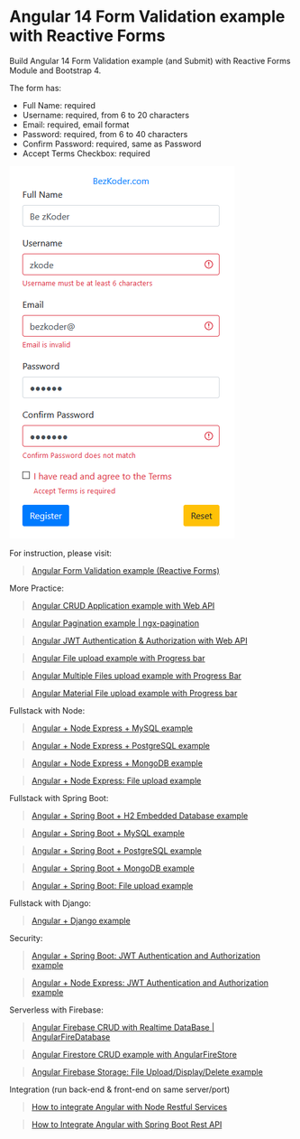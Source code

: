 # Angular 14 Form Validation example with Reactive Forms

Build Angular 14 Form Validation example (and Submit) with Reactive Forms Module and Bootstrap 4.

The form has:
- Full Name: required
- Username: required, from 6 to 20 characters
- Email: required, email format
- Password: required, from 6 to 40 characters
- Confirm Password: required, same as Password
- Accept Terms Checkbox: required

![angular-14-form-validation-example-reactive-forms](angular-14-form-validation-example-reactive-forms.png)

For instruction, please visit:
> [Angular Form Validation example (Reactive Forms)](https://www.bezkoder.com/angular-14-form-validation/)

More Practice:
> [Angular CRUD Application example with Web API](https://www.bezkoder.com/angular-14-crud-example/)

> [Angular Pagination example | ngx-pagination](https://www.bezkoder.com/angular-12-pagination-ngx/)

> [Angular JWT Authentication & Authorization with Web API](https://www.bezkoder.com/angular-12-jwt-auth/)

> [Angular File upload example with Progress bar](https://www.bezkoder.com/angular-14-file-upload/)

> [Angular Multiple Files upload example with Progress Bar](https://www.bezkoder.com/angular-13-multiple-file-upload/)

> [Angular Material File upload example with Progress bar](https://www.bezkoder.com/angular-material-12-file-upload/)

Fullstack with Node:

> [Angular + Node Express + MySQL example](https://www.bezkoder.com/angular-13-node-js-express-mysql/)

> [Angular + Node Express + PostgreSQL example](https://www.bezkoder.com/angular-13-node-js-express-postgresql/)

> [Angular + Node Express + MongoDB example](https://www.bezkoder.com/mean-stack-crud-example-angular-13/)

> [Angular + Node Express: File upload example](https://www.bezkoder.com/angular-13-node-express-file-upload/)

Fullstack with Spring Boot:

> [Angular + Spring Boot + H2 Embedded Database example](https://www.bezkoder.com/spring-boot-angular-13-crud/)

> [Angular + Spring Boot + MySQL example](https://www.bezkoder.com/spring-boot-angular-13-mysql/)

> [Angular + Spring Boot + PostgreSQL example](https://www.bezkoder.com/spring-boot-angular-13-postgresql/)

> [Angular + Spring Boot + MongoDB example](https://www.bezkoder.com/angular-13-spring-boot-mongodb/)

> [Angular + Spring Boot: File upload example](https://www.bezkoder.com/angular-13-spring-boot-file-upload/)

Fullstack with Django:
> [Angular + Django example](https://www.bezkoder.com/django-angular-13-crud/)

Security:
> [Angular + Spring Boot: JWT Authentication and Authorization example](https://www.bezkoder.com/angular-12-spring-boot-jwt-auth/)

> [Angular + Node Express: JWT Authentication and Authorization example](https://www.bezkoder.com/node-js-angular-12-jwt-auth/)

Serverless with Firebase:
> [Angular Firebase CRUD with Realtime DataBase | AngularFireDatabase](https://www.bezkoder.com/angular-13-firebase-crud/)

> [Angular Firestore CRUD example with AngularFireStore](https://www.bezkoder.com/angular-13-firestore-crud-angularfirestore/)

> [Angular Firebase Storage: File Upload/Display/Delete example](https://www.bezkoder.com/angular-13-firebase-storage/)

Integration (run back-end & front-end on same server/port)
> [How to integrate Angular with Node Restful Services](https://www.bezkoder.com/integrate-angular-12-node-js/)

> [How to Integrate Angular with Spring Boot Rest API](https://www.bezkoder.com/integrate-angular-12-spring-boot/)
